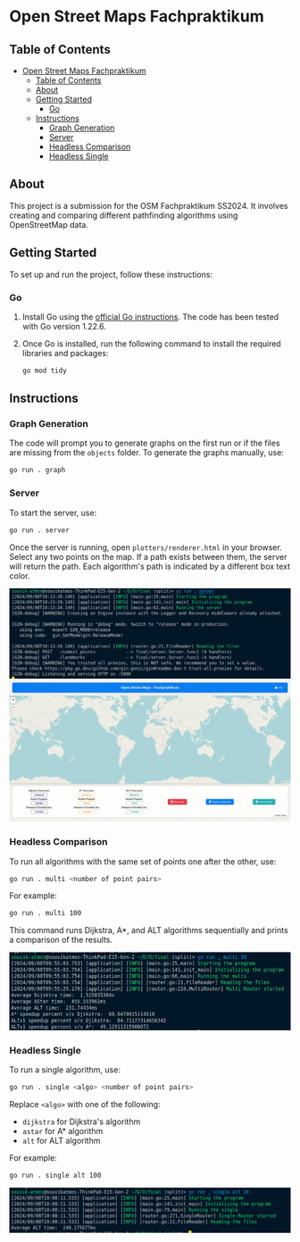 # Open Street Maps Fachpraktikum

## Table of Contents

- [Open Street Maps Fachpraktikum](#open-street-maps-fachpraktikum)
  - [Table of Contents](#table-of-contents)
  - [About](#about)
  - [Getting Started](#getting-started)
    - [Go](#go)
  - [Instructions](#instructions)
    - [Graph Generation](#graph-generation)
    - [Server](#server)
    - [Headless Comparison](#headless-comparison)
    - [Headless Single](#headless-single)

## About

This project is a submission for the OSM Fachpraktikum SS2024. It involves creating and comparing different pathfinding algorithms using OpenStreetMap data.

## Getting Started

To set up and run the project, follow these instructions:

### Go

1. Install Go using the [official Go instructions](https://go.dev/doc/install). The code has been tested with Go version 1.22.6.

2. Once Go is installed, run the following command to install the required libraries and packages:

   ```bash
   go mod tidy
   ```

## Instructions

### Graph Generation

The code will prompt you to generate graphs on the first run or if the files are missing from the `objects` folder. To generate the graphs manually, use:

```bash
go run . graph
```

### Server

To start the server, use:

```bash
go run . server
```

Once the server is running, open `plotters/renderer.html` in your browser. Select any two points on the map. If a path exists between them, the server will return the path. Each algorithm's path is indicated by a different box text color.

![Server](final/docs/pic3.png)
![Sample](final/docs/mov1.gif)

### Headless Comparison

To run all algorithms with the same set of points one after the other, use:

```bash
go run . multi <number of point pairs>
```

For example:

```bash
go run . multi 100
```

This command runs Dijkstra, A*, and ALT algorithms sequentially and prints a comparison of the results.

![Comparative result](final/docs/pic1.png)

### Headless Single

To run a single algorithm, use:

```bash
go run . single <algo> <number of point pairs>
```

Replace `<algo>` with one of the following:
- `dijkstra` for Dijkstra's algorithm
- `astar` for A* algorithm
- `alt` for ALT algorithm

For example:

```bash
go run . single alt 100
```

![Single run](final/docs/pic2.png)
